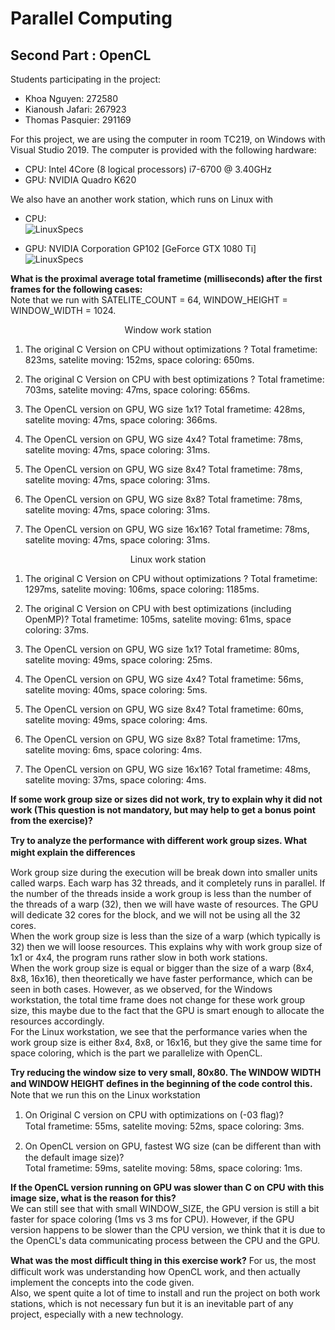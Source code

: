 # Parallel Computing
## Second Part : OpenCL

Students participating in the project:
 - Khoa Nguyen: 272580
 - Kianoush Jafari: 267923
 - Thomas Pasquier: 291169

For this project, we are using the computer in room TC219, on Windows with Visual Studio 2019.
The computer is provided with the following hardware:
- CPU: Intel 4Core (8 logical processors) i7-6700 @ 3.40GHz
- GPU: NVIDIA Quadro K620

We also have an another work station, which runs on Linux with
- CPU:   
       ![LinuxSpecs](images/LinuxSpecs.png)

- GPU: NVIDIA Corporation GP102 [GeForce GTX 1080 Ti]   
       ![LinuxSpecs](images/1080TiSpecs.png)


**What is the proximal average total frametime (milliseconds) after the first frames for the following cases:**  
Note that we run with SATELITE_COUNT = 64, WINDOW_HEIGHT = WINDOW_WIDTH = 1024.

<center> Window work station </center>  

1. The original C Version on CPU without optimizations ?
Total frametime: 823ms, satelite moving: 152ms, space coloring: 650ms.

2. The original C Version on CPU with best optimizations ?
Total frametime: 703ms, satelite moving: 47ms, space coloring: 656ms.

3. The OpenCL version on GPU, WG size 1x1?
Total frametime: 428ms, satelite moving: 47ms, space coloring: 366ms.

4. The OpenCL version on GPU, WG size 4x4?
Total frametime: 78ms, satelite moving: 47ms, space coloring: 31ms.

5. The OpenCL version on GPU, WG size 8x4?
Total frametime: 78ms, satelite moving: 47ms, space coloring: 31ms.

6. The OpenCL version on GPU, WG size 8x8?
Total frametime: 78ms, satelite moving: 47ms, space coloring: 31ms.

7. The OpenCL version on GPU, WG size 16x16?
Total frametime: 78ms, satelite moving: 47ms, space coloring: 31ms.

<center> Linux work station </center>

1. The original C Version on CPU without optimizations ?
Total frametime: 1297ms, satelite moving: 106ms, space coloring: 1185ms.

2. The original C Version on CPU with best optimizations (including OpenMP)?
Total frametime: 105ms, satelite moving: 61ms, space coloring: 37ms.

3. The OpenCL version on GPU, WG size 1x1?
Total frametime: 80ms, satelite moving: 49ms, space coloring: 25ms.

4. The OpenCL version on GPU, WG size 4x4?
Total frametime: 56ms, satelite moving: 40ms, space coloring: 5ms.

5. The OpenCL version on GPU, WG size 8x4?
Total frametime: 60ms, satelite moving: 49ms, space coloring: 4ms.

6. The OpenCL version on GPU, WG size 8x8?
Total frametime: 17ms, satelite moving: 6ms, space coloring: 4ms.

7. The OpenCL version on GPU, WG size 16x16?
Total frametime: 48ms, satelite moving: 37ms, space coloring: 4ms.


**If some work group size or sizes did not work, try to explain why it did not work (This question is not mandatory, but may help to get a bonus point from the exercise)?**


**Try to analyze the performance with diﬀerent work group sizes. What might explain the diﬀerences**

Work group size during the execution will be break down into smaller units called warps. Each warp has 32 threads, and it completely runs  in parallel. If the number of the threads inside a work group is less than the number of the threads of a warp (32), then we will have waste of resources. The GPU will dedicate 32 cores for the block, and we will not be using all the 32 cores.  
When the work group size is less than the size of a warp (which typically is 32) then we will loose resources. This explains why with work group size of 1x1 or 4x4, the program runs rather slow in both work stations.  
When the work group size is equal or bigger than the size of a warp (8x4, 8x8, 16x16), then theoretically we have faster performance, which can be seen in both cases. However, as we observed, for the Windows workstation, the total time frame does not change for these work group size, this maybe due to the fact that the GPU is smart enough to allocate the resources accordingly.  
For the Linux workstation, we see that the performance varies when the work group size is either 8x4, 8x8, or 16x16, but they give the same time for space coloring, which is the part we parallelize with OpenCL.

**Try reducing the window size to very small, 80x80. The WINDOW WIDTH and WINDOW HEIGHT deﬁnes in the beginning of the code control this.**  
Note that we run this on the Linux workstation

1. On Original C version on CPU with optimizations on (-03 ﬂag)?  
Total frametime: 55ms, satelite moving: 52ms, space coloring: 3ms.

2. On OpenCL version on GPU, fastest WG size (can be diﬀerent than with the default image size)?  
Total frametime: 59ms, satelite moving: 58ms, space coloring: 1ms.

**If the OpenCL version running on GPU was slower than C on CPU with this image size, what is the reason for this?**  
We can still see that with small WINDOW_SIZE, the GPU version is still a bit faster for space coloring (1ms vs 3 ms for CPU). However, if the GPU version happens to be slower than the CPU version, we think that it is due to the OpenCL's data communicating process between the CPU and the GPU. 

**What was the most diﬃcult thing in this exercise work?**
For us, the most difficult work was understanding how OpenCL work, and then actually implement the concepts into the code given.  
Also, we spent quite a lot of time to install and run the project on both work stations, which is not necessary fun but it is an inevitable part of any project, especially with a new technology. 
